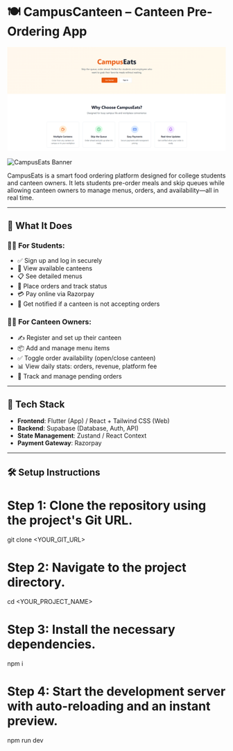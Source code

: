 # 🍽️ CampusCanteen – Canteen Pre-Ordering App

![CampusEats Screenshot](./Screenshot%202025-06-27%20225320.png)

![CampusEats Banner](./public/og-image.jpg)

CampusEats is a smart food ordering platform designed for college students and canteen owners. It lets students pre-order meals and skip queues while allowing canteen owners to manage menus, orders, and availability—all in real time.

---

## 📱 What It Does

### 👨‍🎓 For Students:
- ✅ Sign up and log in securely
- 🏪 View available canteens
- 📋 See detailed menus
- 🛒 Place orders and track status
- 💳 Pay online via Razorpay
- 🚫 Get notified if a canteen is not accepting orders

### 👨‍🍳 For Canteen Owners:
- ✍️ Register and set up their canteen
- 📦 Add and manage menu items
- ✅ Toggle order availability (open/close canteen)
- 📊 View daily stats: orders, revenue, platform fee
- 🧾 Track and manage pending orders

---

## 🧱 Tech Stack

- **Frontend**: Flutter (App) / React + Tailwind CSS (Web)
- **Backend**: Supabase (Database, Auth, API)
- **State Management**: Zustand / React Context
- **Payment Gateway**: Razorpay

---

## 🛠️ Setup Instructions

# Step 1: Clone the repository using the project's Git URL.
git clone <YOUR_GIT_URL>

# Step 2: Navigate to the project directory.
cd <YOUR_PROJECT_NAME>

# Step 3: Install the necessary dependencies.
npm i

# Step 4: Start the development server with auto-reloading and an instant preview.
npm run dev
```

